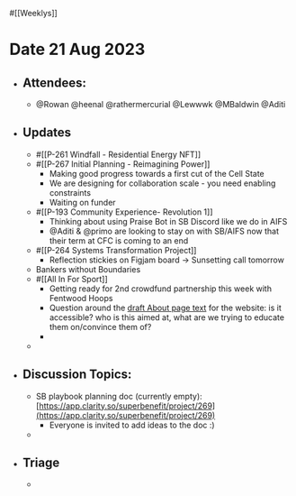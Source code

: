 #[[Weeklys]] 
# **Date 21 Aug 2023**
- ## Attendees:
	- @Rowan  @heenal @rathermercurial @Lewwwk @MBaldwin @Aditi 
- ## Updates
	- #[[P-261 Windfall - Residential Energy NFT]] 
	- #[[P-267 Initial Planning - Reimagining Power]] 
		- Making good progress towards a first cut of the Cell State
		- We are designing for collaboration scale - you need enabling constraints
		- Waiting on funder
	- #[[P-193 Community Experience- Revolution 1]]
		- Thinking about using Praise Bot in SB Discord like we do in AIFS
		- @Aditi & @primo are looking to stay on with SB/AIFS now that their term at CFC is coming to an end
	- #[[P-264 Systems Transformation Project]] 
		- Reflection stickies on Figjam board -> Sunsetting call tomorrow
	- Bankers without Boundaries
	- #[[All In For Sport]] 
		- Getting ready for 2nd crowdfund partnership this week with Fentwood Hoops
		- Question around the [draft About page text](https://docs.google.com/document/d/1_EzTvNloWO6VTig76W7jMW9rp48-VVocYfbpStkrXUs/edit#heading=h.tmwqlrumbnzk) for the website: is it accessible? who is this aimed at, what are we trying to educate them on/convince them of?
		- 
	-  
- ## Discussion Topics:
	- SB playbook planning doc (currently empty): [https://app.clarity.so/superbenefit/project/269](https://app.clarity.so/superbenefit/project/269) 
		- Everyone is invited to add ideas to the doc :)
	- 
- ## Triage
	- 
